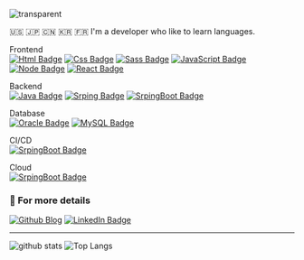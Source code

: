 ![transparent](https://capsule-render.vercel.app/api?type=transparent&fontColor=703ee5&fontAlign=16.5&text=LEESEONGGYE&height=100&fontSize=40&desc=イソンゲ%20%20&descAlignY=80&descAlign=29)

🇺🇸 🇯🇵 🇨🇳 🇰🇷 🇫🇷 I'm a developer who like to learn languages. <br>

Frontend <br>
[![Html Badge](https://img.shields.io/badge/HTML5-E34F26?style=flat-square&logo=HTML5&logoColor=white)](https://developer.mozilla.org/ko/docs/Web/HTML)
[![Css Badge](https://img.shields.io/badge/CSS3-1572B6?style=flat-square&logo=CSS3&logoColor=white)](https://developer.mozilla.org/ko/docs/Web/CSS)
[![Sass Badge](https://img.shields.io/badge/Sass-CC6699?style=flat-square&logo=Sass&logoColor=white)](https://sass-lang.com/)
[![JavaScript Badge](https://img.shields.io/badge/JavaScript-F7DF1E?style=flat-square&logo=JavaScript&logoColor=white)](https://javascript.info/)
[![Node Badge](https://img.shields.io/badge/node.js-339933?style=flat-square&logo=Node.js&logoColor=white)](https://nodejs.org/ko/)
[![React Badge](https://img.shields.io/badge/React-61DAFB?style=flat-square&logo=React&logoColor=white)](https://ko.reactjs.org/)

Backend <br>
[![Java Badge](https://img.shields.io/badge/Java-007396?style=flat-square&logo=openjdk&logoColor=white)](https://www.java.com/ko)
[![Srping Badge](https://img.shields.io/badge/Spring-6DB33F?style=flat-square&logo=Spring&logoColor=white)](https://www.spring.io/)
[![SrpingBoot Badge](https://img.shields.io/badge/SpringBoot-6DB33F?style=flat-square&logo=SpringBoot&logoColor=white)](https://www.spring.io/)

Database <br>
[![Oracle Badge](https://img.shields.io/badge/Oracle-F80000?style=flat-square&logo=Oracle&logoColor=white)](https://www.oracle.com/kr/)
[![MySQL Badge](https://img.shields.io/badge/MySQL-4479A1?style=flat-square&logo=MySQL&logoColor=white)](https://www.mysql.com/)

CI/CD <br>
[![SrpingBoot Badge](https://img.shields.io/badge/Jenkins-232F3E?style=flat-square&logo=Jenkins&logoColor=white)](https://www.jenkins.io)

Cloud <br>
[![SrpingBoot Badge](https://img.shields.io/badge/AWS-232F3E?style=flat-square&logo=amazonaws&logoColor=white)](https://aws.amazon.com/ko/)


### 💫 For more details 
[![Github Blog](https://img.shields.io/badge/GitHub-Blog-gray?style=flat&logo=GitHub&logoColor=black)](https://topgun0415.github.io)  [![LinkedIn Badge](https://img.shields.io/badge/LinkedIn-0077B5?style=flat&logo=linkedin&logoColor=white)](https://www.linkedin.com/in/seonggye-lee-0aa096220/)

---

![github stats](https://github-readme-stats.vercel.app/api?username=topgun0415&layout=compact&show_icons=true&theme=tokyonight)
![Top Langs](https://github-readme-stats.vercel.app/api/top-langs/?username=topgun0415&layout=compact&theme=tokyonight)
